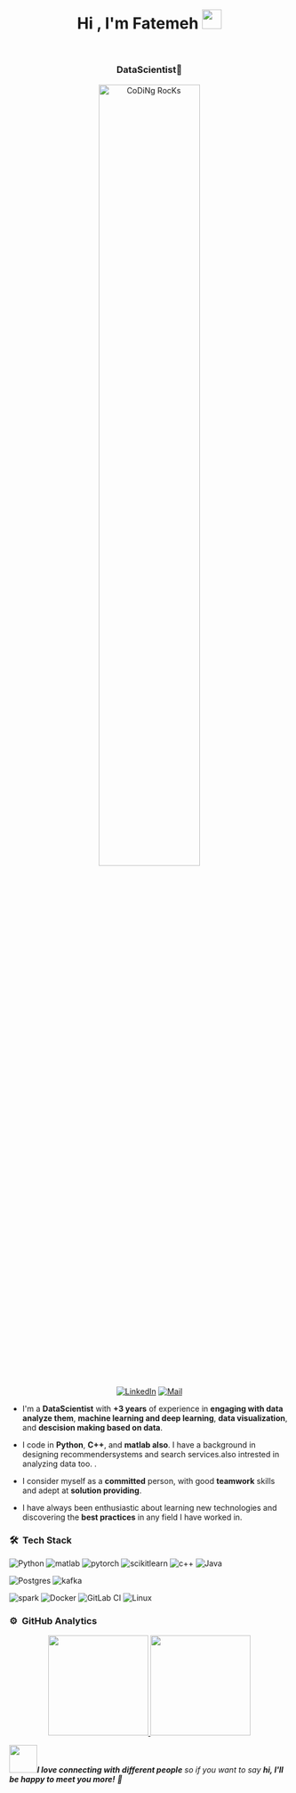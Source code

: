 <header>
  <h1 align="center">
    Hi , I'm Fatemeh
    <img
      src="https://media.giphy.com/media/hvRJCLFzcasrR4ia7z/giphy.gif"
      width="35"
    />
  </h1>
</header>
<h3 align="center">DataScientist🌟</h3>
<div align ="center">
<img src="https://github.com/SP-XD/SP-XD/blob/main/images/dev-working_rounded.gif?raw=true" href="https://github.com/sp-xd" alt="CoDiNg RocKs"  width="60%"/><br>
</div>
<div align="center">
  <a href="https://www.linkedin.com/in/fatemebaghkhani"
    ><img
      src="https://img.shields.io/badge/Linkedin-0077b5?style=flat&logo=linkedin"
      alt="LinkedIn"
  /></a>
  <a href="mailto:f.baghkhani1@gmail.com"
    ><img
      src="https://img.shields.io/badge/f.baghkhani1@gmail.com-red?style=flat&logo=maildotru&logoColor=white"
      alt="Mail"
  /></a>
</div>
<main align="left">
  <article>
    <ul>
      <li>
        <p>
          I'm a <strong>DataScientist</strong> with
          <strong>+3 years</strong> of experience in
          <strong>engaging with data analyze them</strong>,
          <strong>machine learning and deep learning</strong>,
          <strong>data visualization</strong>, and
          <strong>descision making based on data</strong>.
        </p>
      </li>
      <li>
        <p>
          I code in <strong>Python</strong>,
          <strong>C++</strong>, and <strong> matlab also</strong>. I have a 
          background in designing recommendersystems and search services.also intrested in analyzing data too.
          .
        </p>
      </li>
      <li>
        <p>
          I consider myself as a <strong>committed</strong> person, with good
          <strong>teamwork</strong> skills and adept at
          <strong>solution providing</strong>.
        </p>
      </li>
      <li>
        <p>
          I have always been enthusiastic about learning new technologies and
          discovering the <strong>best practices</strong> in any field I have
          worked in.
        </p>
      </li>
    </ul>
    <h3 id="-nbsp-tech-stack">🛠 &nbsp;Tech Stack</h3>
    <p>
      <img
        src="https://img.shields.io/badge/python-3670A0?style=for-the-badge&amp;logo=python&amp;logoColor=ffdd54"
        alt="Python"
      />
       <img
        src="https://img.shields.io/badge/matlab-%23777BB4.svg?style=for-the-badge&amp;logo=c++&amp;logoColor=white"
        alt="matlab"
      />
       <img
        src="https://img.shields.io/badge/pytorch-%23323335.svg?style=for-the-badge&amp;logo=pytorch&amp;logoColor=%23F7DF1E"
        alt="pytorch"
      />
        <img
        src="https://img.shields.io/badge/scikitlearn-blue.svg?style=for-the-badge&amp;logo=scikitlearn&amp;logoColor=%23F7DF1E"
        alt="scikitlearn"
      />
       <img
        src="https://img.shields.io/badge/c++-%23323330.svg?style=for-the-badge&amp;logo=java&amp;logoColor=%23F7DF1E"
        alt="c++"
      />
      <img
        src="https://img.shields.io/badge/java-%23323330.svg?style=for-the-badge&amp;logo=java&amp;logoColor=%23F7DF1E"
        alt="Java"
      />
    </p>
    <p>
      <img
        src="https://img.shields.io/badge/postgres-%23316192.svg?style=for-the-badge&amp;logo=postgresql&amp;logoColor=white"
        alt="Postgres"
      />
      <img
        src="https://img.shields.io/badge/kafka-red.svg?style=for-the-badge&amp;logo=kafka&amp;logoColor=white"
        alt="kafka"
      />
    </p>
    <p>
      <img
        src="https://img.shields.io/badge/spark-%23326ce5.svg?style=for-the-badge&amp;logo=spark&amp;logoColor=white"
        alt="spark"
      />
      <img
        src="https://img.shields.io/badge/docker-%230db7ed.svg?style=for-the-badge&amp;logo=docker&amp;logoColor=white"
        alt="Docker"
      />
      <img
        src="https://img.shields.io/badge/GitLabCI-%23181717.svg?style=for-the-badge&amp;logo=gitlab&amp;logoColor=white"
        alt="GitLab CI"
      />
      <img
        src="https://img.shields.io/badge/linux-%2300f.svg?style=for-the-badge&amp;logo=linux&amp;logoColor=white"
        alt="Linux"
      />
    </p>
  </article>
  <aside>
    <h3 id="-nbsp-github-analytics">⚙️ &nbsp;GitHub Analytics</h3>
    <p align="center">
      <a href="https://github.com/fbghkh1999">
        <img
          height="180em"
          src="https://github-readme-stats-eight-theta.vercel.app/api?username=fbghkh1999&show_icons=true&theme=algolia&include_all_commits=true&count_private=true"
        />
        <img
          height="180em"
          src="https://github-readme-stats-eight-theta.vercel.app/api/top-langs/?username=fbghkh1999&layout=compact&langs_count=12&theme=algolia&hide=css,html,jupyter%20notebook"
        />
      </a>
    </p>
  </aside>
</main>
<footer>
  <em>
    <img
      src="https://media.giphy.com/media/LnQjpWaON8nhr21vNW/giphy.gif"
      width="50"
    /><b>I love connecting with different people</b> so if you want to say
    <b>hi, I'll be happy to meet you more!</b> 🤝</em
  >
</footer>
